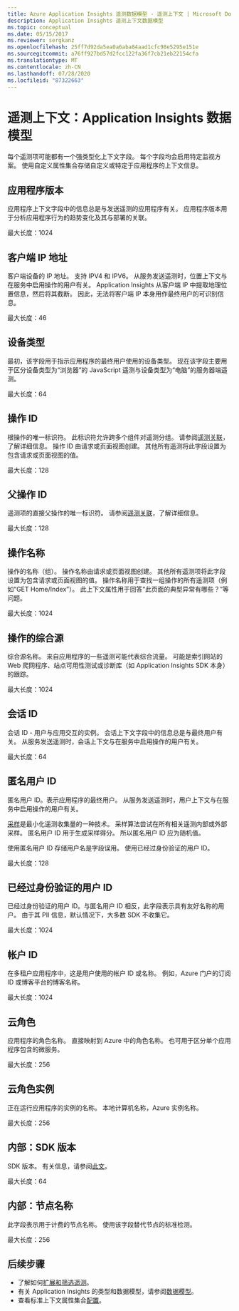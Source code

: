 ```yaml
---
title: Azure Application Insights 遥测数据模型 - 遥测上下文 | Microsoft Docs
description: Application Insights 遥测上下文数据模型
ms.topic: conceptual
ms.date: 05/15/2017
ms.reviewer: sergkanz
ms.openlocfilehash: 25ff7d92da5ea0a6aba84aad1cfc98e5295e151e
ms.sourcegitcommit: a76ff927bd57d2fcc122fa36f7cb21eb22154cfa
ms.translationtype: MT
ms.contentlocale: zh-CN
ms.lasthandoff: 07/28/2020
ms.locfileid: "87322663"
---
```

# <a name="telemetry-context-application-insights-data-model"></a>遥测上下文：Application Insights 数据模型

每个遥测项可能都有一个强类型化上下文字段。 每个字段均会启用特定监视方案。 使用自定义属性集合存储自定义或特定于应用程序的上下文信息。


## <a name="application-version"></a>应用程序版本

应用程序上下文字段中的信息总是与发送遥测的应用程序有关。 应用程序版本用于分析应用程序行为的趋势变化及其与部署的关联。

最大长度：1024


## <a name="client-ip-address"></a>客户端 IP 地址

客户端设备的 IP 地址。 支持 IPV4 和 IPV6。 从服务发送遥测时，位置上下文与在服务中启用操作的用户有关。 Application Insights 从客户端 IP 中提取地理位置信息，然后将其截断。 因此，无法将客户端 IP 本身用作最终用户的可识别信息。 

最大长度：46


## <a name="device-type"></a>设备类型

最初，该字段用于指示应用程序的最终用户使用的设备类型。 现在该字段主要用于区分设备类型为“浏览器”的 JavaScript 遥测与设备类型为“电脑”的服务器端遥测。

最大长度：64


## <a name="operation-id"></a>操作 ID

根操作的唯一标识符。 此标识符允许跨多个组件对遥测分组。 请参阅[遥测关联](./correlation.md)，了解详细信息。 操作 ID 由请求或页面视图创建。 其他所有遥测将此字段设置为包含请求或页面视图的值。 

最大长度：128


## <a name="parent-operation-id"></a>父操作 ID

遥测项的直接父操作的唯一标识符。 请参阅[遥测关联](./correlation.md)，了解详细信息。

最大长度：128


## <a name="operation-name"></a>操作名称

操作的名称（组）。 操作名称由请求或页面视图创建。 其他所有遥测项将此字段设置为包含请求或页面视图的值。 操作名称用于查找一组操作的所有遥测项（例如“GET Home/Index”）。 此上下文属性用于回答“此页面的典型异常有哪些？”等问题。

最大长度：1024


## <a name="synthetic-source-of-the-operation"></a>操作的综合源

综合源名称。 来自应用程序的一些遥测可能代表综合流量。 可能是索引网站的 Web 爬网程序、站点可用性测试或诊断库（如 Application Insights SDK 本身）的跟踪。

最大长度：1024


## <a name="session-id"></a>会话 ID

会话 ID - 用户与应用交互的实例。 会话上下文字段中的信息总是与最终用户有关。 从服务发送遥测时，会话上下文与在服务中启用操作的用户有关。

最大长度：64


## <a name="anonymous-user-id"></a>匿名用户 ID

匿名用户 ID。表示应用程序的最终用户。 从服务发送遥测时，用户上下文与在服务中启用操作的用户有关。

[采样](./sampling.md)是最小化遥测收集量的一种技术。 采样算法尝试在所有相关遥测内部或外部采样。 匿名用户 ID 用于生成采样得分。 所以匿名用户 ID 应为随机值。 

使用匿名用户 ID 存储用户名是字段误用。 使用已经过身份验证的用户 ID。

最大长度：128


## <a name="authenticated-user-id"></a>已经过身份验证的用户 ID

已经过身份验证的用户 ID。与匿名用户 ID 相反，此字段表示具有友好名称的用户。 由于其 PII 信息，默认情况下，大多数 SDK 不收集它。

最大长度：1024


## <a name="account-id"></a>帐户 ID

在多租户应用程序中，这是用户使用的帐户 ID 或名称。 例如，Azure 门户的订阅 ID 或博客平台的博客名称。

最大长度：1024


## <a name="cloud-role"></a>云角色

应用程序的角色名称。 直接映射到 Azure 中的角色名称。 也可用于区分单个应用程序包含的微服务。

最大长度：256


## <a name="cloud-role-instance"></a>云角色实例

正在运行应用程序的实例的名称。 本地计算机名称，Azure 实例名称。

最大长度：256


## <a name="internal-sdk-version"></a>内部：SDK 版本

SDK 版本。 有关信息，请参阅[此文](https://github.com/microsoft/ApplicationInsights-Home/blob/master/EndpointSpecs/SDK-VERSIONS.md)。

最大长度：64


## <a name="internal-node-name"></a>内部：节点名称

此字段表示用于计费的节点名称。 使用该字段替代节点的标准检测。

最大长度：256


## <a name="next-steps"></a>后续步骤

- 了解如何[扩展和筛选遥测](./api-filtering-sampling.md)。
- 有关 Application Insights 的类型和数据模型，请参阅[数据模型](data-model.md)。
- 查看标准上下文属性集合[配置](./configuration-with-applicationinsights-config.md#telemetry-initializers-aspnet)。

